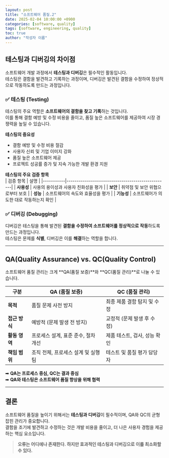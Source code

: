 ```yaml
---
layout: post
title: "소프트웨어 품질.2"
date: 2025-02-04 10:00:00 +0900
categories: [software, quality]
tags: [software, engineering, quality]
toc: true
author: "작성자 이름"
---
```


## 테스팅과 디버깅의 차이점  

소프트웨어 개발 과정에서 **테스팅과 디버깅**은 필수적인 활동입니다.  
테스팅은 결함을 발견하고 기록하는 과정이며, 디버깅은 발견된 결함을 수정하여 정상적으로 작동하도록 만드는 과정입니다.

### ✅ 테스팅 (Testing)  
테스팅의 주요 역할은 **소프트웨어의 결함을 찾고 기록**하는 것입니다.  
이를 통해 결함 예방 및 수정 비용을 줄이고, 품질 높은 소프트웨어를 제공하여 시장 경쟁력을 높일 수 있습니다.

**테스팅의 중요성**
- 결함 예방 및 수정 비용 절감
- 사용자 신뢰 및 기업 이미지 강화
- 품질 높은 소프트웨어 제공
- 프로젝트 성공률 증가 및 지속 가능한 개발 환경 지원  

**테스팅의 주요 검증 항목**  
| 검증 항목  | 설명 |
|-----------|--------------------------------------------------|
| **사용성** | 사용의 용이성과 사용자 친화성을 평가 |
| **보안**   | 취약점 및 보안 위협으로부터 보호 |
| **성능**   | 소프트웨어의 속도와 효율성을 평가 |
| **기능성** | 소프트웨어가 의도한 대로 작동하는지 확인 |

### ✅ 디버깅 (Debugging)  
디버깅은 테스팅을 통해 발견된 **결함을 수정하여 소프트웨어를 정상적으로 작동**하도록 만드는 과정입니다.  
테스팅은 문제를 **식별**, 디버깅은 이를 **해결**하는 역할을 합니다.

---

## QA(Quality Assurance) vs. QC(Quality Control)  

소프트웨어 품질 관리는 크게 **QA(품질 보증)**와 **QC(품질 관리)**로 나눌 수 있습니다.  

| 구분  | **QA (품질 보증)** | **QC (품질 관리)** |
|--------|----------------------|----------------------|
| **목적** | 품질 문제 사전 방지 | 최종 제품 결함 탐지 및 수정 |
| **접근 방식** | 예방적 (문제 발생 전 방지) | 교정적 (문제 발생 후 수정) |
| **활동 영역** | 프로세스 설계, 표준 준수, 절차 개선 | 제품 테스트, 검사, 성능 확인 |
| **책임 범위** | 조직 전체, 프로세스 설계 및 실행 팀 | 테스트 및 품질 평가 담당자 |

➡ **QA는 프로세스 중심, QC는 결과 중심**  
➡ **QA와 테스팅은 소프트웨어 품질 향상을 위해 협력**  

---

## 결론  
소프트웨어 품질을 높이기 위해서는 **테스팅과 디버깅**이 필수적이며, QA와 QC의 균형 잡힌 관리가 중요합니다.  
결함을 조기에 발견하고 수정하는 것은 개발 비용을 줄이고, 더 나은 사용자 경험을 제공하는 핵심 요소입니다.

> **오류는 어디에나 존재한다. 하지만 효과적인 테스팅과 디버깅으로 이를 최소화할 수 있다.**  
